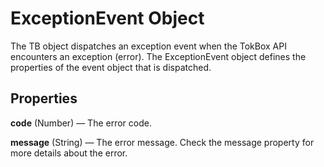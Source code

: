# ExceptionEvent Object

The TB object dispatches an exception event when the TokBox API encounters an exception (error). The ExceptionEvent object defines the properties of the event object that is dispatched.

## Properties

**code** (Number) — The error code.

**message** (String) — The error message. Check the message property for more details about the error.
